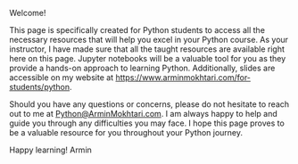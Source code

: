 Welcome!

This page is specifically created for Python students to access all the necessary resources that will help you excel in your Python course. As your instructor, I have made sure that all the taught resources are available right here on this page. Jupyter notebooks will be a valuable tool for you as they provide a hands-on approach to learning Python. Additionally, slides are accessible on my website at https://www.arminmokhtari.com/for-students/python.

Should you have any questions or concerns, please do not hesitate to reach out to me at Python@ArminMokhtari.com.
I am always happy to help and guide you through any difficulties you may face.
I hope this page proves to be a valuable resource for you throughout your Python journey.

Happy learning!
Armin
